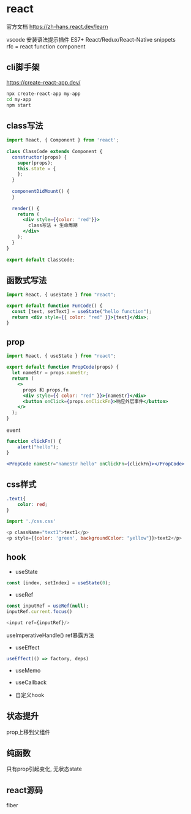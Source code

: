 # react
官方文档
https://zh-hans.react.dev/learn  


vscode 安装语法提示插件 ES7+ React/Redux/React-Native snippets  
rfc = react function component  

## cli脚手架
https://create-react-app.dev/  

```sh
npx create-react-app my-app
cd my-app
npm start
```

## class写法  
```jsx
import React, { Component } from 'react';  
  
class ClassCode extends Component {  
  constructor(props) {  
    super(props);  
    this.state = {  
    };  
  }  
  
  componentDidMount() {  
  }  
  
  render() {  
    return (  
      <div style={{color: 'red'}}>  
        class写法 + 生命周期
      </div>  
    );  
  }  
}  
  
export default ClassCode;
```


## 函数式写法  
```jsx
import React, { useState } from "react";

export default function FunCode() {
  const [text, setText] = useState("hello function");
  return <div style={{ color: "red" }}>{text}</div>;
}
```

## prop 
```jsx
import React, { useState } from "react";

export default function PropCode(props) {
  let nameStr = props.nameStr;
  return (
    <>
      props 和 props.fn
      <div style={{ color: "red" }}>{nameStr}</div>
      <button onClick={props.onClickFn}>响应外层事件</button>
    </>
  );
}
```

event
```jsx
function clickFn() {
    alert("hello");
}

<PropCode nameStr="nameStr hello" onClickFn={clickFn}></PropCode>
```


## css样式
```css
.text1{
    color: red;
}
```
```js
import './css.css'

<p className="text1">text1</p>
<p style={{color: 'green', backgroundColor: "yellow"}}>text2</p>
```

## hook
- useState
```js
const [index, setIndex] = useState(0);  
```

- useRef
```js
const inputRef = useRef(null);  
inputRef.current.focus()   

<input ref={inputRef}/>  
```
useImperativeHandle() ref暴露方法  

- useEffect
```jsx
useEffect(() => factory, deps)
```

- useMemo

- useCallback

- 自定义hook

## 状态提升
prop上移到父组件

## 纯函数
只有prop引起变化, 无状态state

## react源码
fiber